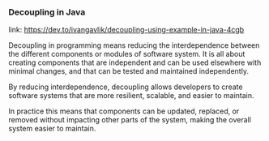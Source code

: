 ### Decoupling in Java

link: https://dev.to/ivangavlik/decoupling-using-example-in-java-4cgb

Decoupling in programming means reducing the interdependence between the different components or modules of software
system.
It is all about creating components that are independent and can be used elsewhere with minimal changes,
and that can be tested and maintained independently.

By reducing interdependence, decoupling allows developers to create software systems that are more resilient, scalable,
and easier to maintain.

In practice this means that components can be updated, replaced, or removed without impacting other parts of the system,
making the overall system easier to maintain.